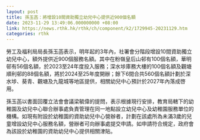 ```yaml
---
layout: post
title: 孫玉菡：將增設10間資助獨立幼兒中心提供近900個名額
date: 2023-11-29 13:49:06.000000000 +08:00
link: https://news.rthk.hk/rthk/ch/component/k2/1729945-20231129.htm
categories: rthk
---
```


勞工及福利局局長孫玉菡表示，明年起的3年內，社署會分階段增設10間資助獨立幼兒中心，額外提供近900個服務名額。其中在粉嶺皇后山邨有100個名額，華明邨有56個名額，於2023至24年度投入服務；深水埗庫務大樓的100個名額及觀塘順利邨的88個名額，將於2024至25年度開辦；餘下6間合共560個名額計劃於深水埗、葵青、觀塘及九龍城等地區提供，相關幼兒中心預計於2027年內落成啓用。

孫玉菡以書面回覆立法會會議梁毓偉的提問，表示根據現行安排，教育局轄下的幼稚園及幼兒中心聯合辦事處負責管理在同一地點設立幼兒中心及幼稚園服務單位的機構。如現有附設於幼稚園的資助幼兒中心營辦者，計劃在該處所為未滿3歲的兒童增設幼兒中心服務名額，營辦者可向辦事處提交申請。如申請符合規定，政府會為該設於幼稚園的資助幼兒中心提供相關津貼。
